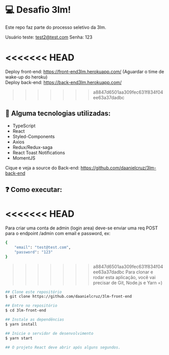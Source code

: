 # :computer: Desafio 3lm!
Este repo faz parte do processo seletivo da 3lm.

Usuário teste: test2@test.com Senha: 123

<<<<<<< HEAD
=======
Deploy front-end: https://front-end3lm.herokuapp.com/ (Aguardar o time de wake-up do heroku) <br />
Deploy back-end: https://back-end3lm.herokuapp.com/

>>>>>>> a8847d6501aa309fec631f834f04ee63a37dadbc
## :rocket: Alguma tecnologias utilizadas:


- TypeScript
- React
- Styled-Components
- Axios
- Redux/Redux-saga
- React Toast Notifications
- MomentJS

Cique e veja a source do Back-end: https://github.com/daanielcruz/3lm-back-end

## :question: Como executar:
<<<<<<< HEAD
=======

Para criar uma conta de admin (login area) deve-se enviar uma req POST para o endpoint /admin com email e password, ex:
```bash
{
	"email": "test@test.com",
	"password": "123"
}
```

>>>>>>> a8847d6501aa309fec631f834f04ee63a37dadbc
Para clonar e rodar esta aplicação, você vai precisar de Git, Node.js e Yarn =)
```bash
## Clone este repositório
$ git clone https://github.com/daanielcruz/3lm-front-end

## Entre no repositório
$ cd 3lm-front-end

## Instale as dependências
$ yarn install

## Inicie o servidor de desenvolvimento
$ yarn start

## O projeto React deve abrir após alguns segundos.
```

